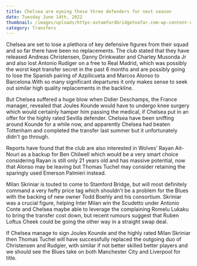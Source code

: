 ```yaml
---
title: Chelsea are eyeing these three defenders for next season
date: Tuesday June 14th, 2022
thumbnail: /images/uploads/https-astamfordbridgetoofar.com-wp-content-uploads-2022-06-fc-internazionale-v-empoli-fc-serie-a-2048x1366.jpg.webp
category: Transfers
---
```

Chelsea are set to lose a plethora of key defensive figures from their squad and so far there have been no replacements. The club stated that they have released Andreas Christensen, Danny Drinkwater and Charley Musonda Jr and also lost Antonio Rudiger on a free to Real Madrid, which was possibly the worst kept transfer secret in the past 6 months and are possibly going to lose the Spanish pairing of Azpilicueta and Marcos Alonso to Barcelona.With so many significant departures it only makes sense to seek out similar high quality replacements in the backline.

 But Chelsea suffered a huge blow when Didier Deschamps, the France manager, revealed that Joules Kounde would have to undergo knee surgery which would certainly hamper him passing the medical, if Chelsea put in an offer for the highly rated Sevilla defender. Chelsea have been sniffing around Kounde for a while now, and apparently Chelsea had beaten Tottenham and completed the transfer last summer but it unfortunately didn't go through.

Reports have found that the club are also interested in Wolves’ Rayan Ait-Nouri as a backup for Ben Chilwell which would be a very smart choice considering Rayan is still only 21 years old and has massive potential, now that Alonso may be leaving but Thomas Tuchel may consider retaining the sparingly used Emerson Palmieri instead. 

Milan Skriniar is touted to come to Stamford Bridge, but will most definitely command a very hefty price tag which shouldn’t be a problem for the Blues with the backing of new owner Todd Boehly and his consortium. Skriniar was a crucial figure, helping Inter Milan win the Scudetto under Antonio Conte and Chelsea maybe able to leverage the complaining Romelu Lukaku to bring the transfer cost down, but recent rumours suggest that Ruben Loftus Cheek could be going the other way in a straight swap deal.

If Chelsea manage to sign Joules Kounde and the highly rated Milan Skriniar then Thomas Tuchel will have successfully replaced the outgoing duo of Christensen and Rudgier, with similar if not better skilled better players and we should see the Blues take on both Manchester City and Liverpool for title.